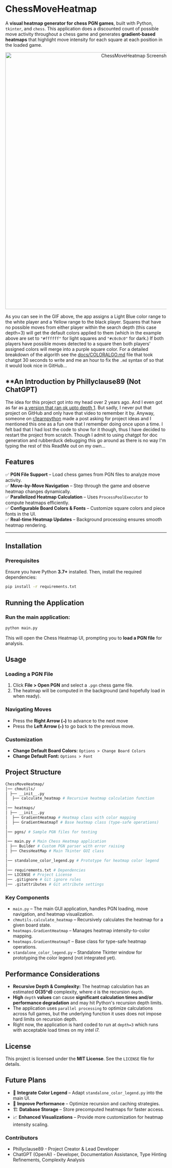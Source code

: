 # **ChessMoveHeatmap**

A **visual heatmap generator for chess PGN games**, built with Python, `tkinter`, and `chess`. This application does a
discounted count
of possible move activity throughout a chess game and generates **gradient-based heatmaps** that highlight move
intensity for each
square at each position in the loaded game.

<p align="center">
  <a href="https://youtu.be/hRwwK6vnPzs?si=hTRCUvtmDCgvCDna" target="_blank">
    <img src="docs/images/ChessMoveHeatmap-depth3.gif" alt="ChessMoveHeatmap Screenshot" width="800">
  </a>
</p>

As you can see in the GIF above, the app assigns a Light Blue color range to the white player and a Yellow range to the
black player. Squares that have no possible moves from either player within the search depth (this case depth=3)
will get the default colors applied to them (which in the example above are set to `"#ffffff"` for light squares
and `"#c0c0c0"` for dark.) If both players have possible moves detected to a square then both players' assigned colors
will merge into a purple square color. For a detailed breakdown of the algorith see the
[docs/COLORALGO.md](docs/COLORALGO.md) file that took chatgpt 30 seconds to write and me an hour to fix the `.md` syntax
of so that it would look nice in GitHub...

## **An Introduction by Phillyclause89 (Not ChatGPT)

The idea for this project got into my head over 2 years ago. And I even got as far
as [a version that ran ok upto depth 1](https://youtu.be/tV9pxEQnRHU?si=SSc_HT5Mu8XeKaOa).
But sadly, I never put that project on GitHub and only have that video to remember it by.
Anyway, someone on [r/learnpython](https://www.reddit.com/r/learnpython/) made a post asking for project ideas and I
mentioned this one as a fun one that I remember doing once upon a time. I felt bad that I had lost the code to show for
it though, thus I have decided to restart the project from scratch. Though I admit to using chatgpt for doc generation
and rubberduck debugging this go around as there is no way I'm typing the rest of this ReadMe out on my own...

## **Features**

✅ **PGN File Support** – Load chess games from PGN files to analyze move activity.  
✅ **Move-by-Move Navigation** – Step through the game and observe heatmap changes dynamically.  
✅ **Parallelized Heatmap Calculation** – Uses `ProcessPoolExecutor` to compute heatmaps efficiently.  
✅ **Configurable Board Colors & Fonts** – Customize square colors and piece fonts in the UI.  
✅ **Real-time Heatmap Updates** – Background processing ensures smooth heatmap rendering.

---

## **Installation**

### **Prerequisites**

Ensure you have Python **3.7+** installed. Then, install the required dependencies:

```bash
pip install -r requirements.txt
```

## **Running the Application**

### **Run the main application:**

```bash
python main.py
```

This will open the Chess Heatmap UI, prompting you to **load a PGN file** for analysis.

## **Usage**

### **Loading a PGN File**

1. Click **File > Open PGN** and select a `.pgn` chess game file.
2. The heatmap will be computed in the background (and hopefully load in when ready).

### **Navigating Moves**

- Press the **Right Arrow (`→`)** to advance to the next move
- Press the **Left Arrow (`←`)** to go back to the previous move.

### **Customization**

- **Change Default Board Colors:** `Options > Change Board Colors`
- **Change Default Font:** `Options > Font`

## **Project Structure**

```graphql
ChessMoveHeatmap/
│── chmutils/
│ ├── __init__.py
│  ├── calculate_heatmap # Recursive heatmap calculation function
│
│── heatmaps/
│ ├── __init__.py
│  ├── GradientHeatmap # Heatmap class with color mapping
│  ├── GradientHeatmapT # Base heatmap class (type-safe operations)
│
│── pgns/ # Sample PGN files for testing
│
│── main.py # Main Chess Heatmap application
│ ├── Builder # Custom PGN parser with error raising
│ ├── ChessHeatMap # Main Tkinter GUI class
│
│── standalone_color_legend.py # Prototype for heatmap color legend
│
│── requirements.txt # Dependencies
│── LICENSE # Project License
│── .gitignore # Git ignore rules
│── .gitattributes # Git attribute settings
```

### **Key Components**

- `main.py` – The main GUI application, handles PGN loading, move navigation, and heatmap visualization.
- `chmutils.calculate_heatmap` – Recursively calculates the heatmap for a given board state.
- `heatmaps.GradientHeatmap` – Manages heatmap intensity-to-color mapping.
- `heatmaps.GradientHeatmapT` – Base class for type-safe heatmap operations.
- `standalone_color_legend.py` – Standalone Tkinter window for prototyping the color legend (not integrated yet).

## **Performance Considerations**

- **Recursive Depth & Complexity:** The heatmap calculation has an estimated **O(35^d)** complexity, where `d` is the
  recursion
  `depth`.
- **High** `depth` **values** can cause **significant calculation times and/or performance degradation** and may hit
  Python's recursion depth limits.
- The application uses `parallel processing` to optimize calculations across full games, but the underlying function it
  uses does not impose hard limits on recursion depth.
- Right now, the application is hard coded to run at `depth=3` which runs with acceptable load times on my intel i7.

## **License**

This project is licensed under the **MIT License**. See the `LICENSE` file for details.

## **Future Plans**

- 🎨 **Integrate Color Legend** – Adapt `standalone_color_legend.py` into the main UI.
- 🚀 **Improve Performance** – Optimize recursion and caching strategies.
- 🏗️ **Database Storage** – Store precomputed heatmaps for faster access.
- 📈 **Enhanced Visualizations** – Provide more customization for heatmap intensity scaling.

### Contributors

- Phillyclause89 - Project Creator & Lead Developer
- ChatGPT (OpenAI) - Developer, Documentation Assistance, Type Hinting Refinements, Complexity Analysis
